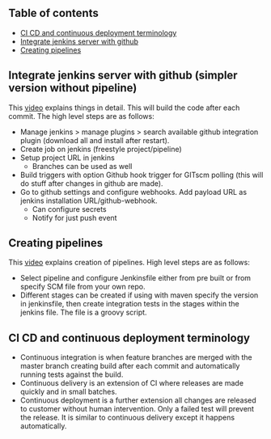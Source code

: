 ## Table of contents

- [CI CD and continuous deployment terminology](#CI-CD-and-continuous-deployment-terminology)
- [Integrate jenkins server with github](#integrate-jenkins-server-with-github)
- [Creating pipelines](#creating-pipelines)

## Integrate jenkins server with github (simpler version without pipeline)
This [video](https://youtu.be/Z3S2gMBUkBo) explains things in detail. This will build the code after each commit.
The high level steps are as follows:
* Manage jenkins > manage plugins > search available github integration plugin (download all and install after restart).
* Create job on jenkins (freestyle project/pipeline)
* Setup project URL in jenkins
    * Branches can be used as well
* Build triggers with option Github hook trigger for GITscm polling (this will do stuff after changes in github are 
made).
* Go to github settings and configure webhooks. Add payload URL as jenkins installation URL/github-webhook.
    * Can configure secrets
    * Notify for just push event

## Creating pipelines
This [video](https://youtu.be/s73nhwYBtzE) explains creation of pipelines. High level steps are as follows:
* Select pipeline and configure Jenkinsfile either from pre built or from specify SCM file from your own repo.
* Different stages can be created if using with maven specify the version in jenkinsfile, then create integration tests in the stages within the jenkins file. The file is
a groovy script.

## CI CD and continuous deployment terminology
* Continuous integration is when feature branches are merged with the master branch creating build after each commit
and automatically running tests against the build.
* Continuous delivery is an extension of CI where releases are made quickly and in small batches.
* Continuous deployment is a further extension all changes are released to customer without human intervention. Only
a failed test will prevent the release. It is similar to continuous delivery except it happens automatically.

